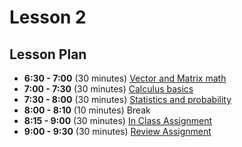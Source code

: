 # Lesson 2

## Lesson Plan

- **6:30 - 7:00** (30 minutes) [Vector and Matrix math][1]
- **7:00 - 7:30** (30 minutes) [Calculus basics][2]
- **7:30 - 8:00** (30 minutes) [Statistics and probability][3]
- **8:00 - 8:10** (10 minutes) Break
- **8:15 - 9:00** (30 minutes) [In Class Assignment][4]
- **9:00 - 9:30** (30 minutes) [Review Assignment][5]


[1]: notebooks/vector-matrix
[2]: notebooks/calculus
[3]: notebooks/stats-prob
[4]: notebooks/math-assignment
[5]: notebooks/math-solution
